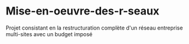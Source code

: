 # Mise-en-oeuvre-des-r-seaux
Projet consistant en la restructuration complète d'un réseau entreprise multi-sites avec un budget imposé
